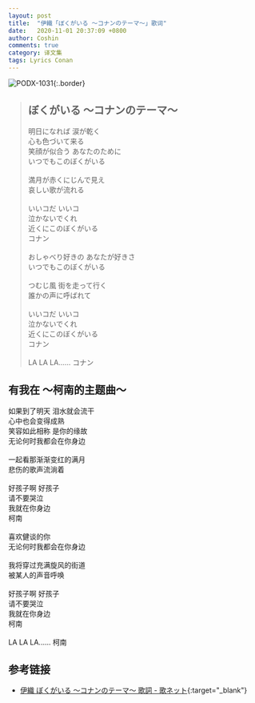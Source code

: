 ```yaml
---
layout: post
title:  "伊織「ぼくがいる 〜コナンのテーマ〜」歌词"
date:   2020-11-01 20:37:09 +0800
author: Coshin
comments: true
category: 译文集
tags: Lyrics Conan
---
```

![PODX-1031](https://www.generasia.com/w/images/6/6f/IORI_BGI_S.jpg){:.border}

<blockquote class="original">
  <h2>ぼくがいる 〜コナンのテーマ〜</h2>
  <p>
    明日になれば 涙が乾く<br>
    心も色づいて来る<br>
    笑顔が似合う あなたのために<br>
    いつでもこのぼくがいる<br>
    <br>
    満月が赤くにじんで見え<br>
    哀しい歌が流れる<br>
    <br>
    いいコだ いいコ<br>
    泣かないでくれ<br>
    近くにこのぼくがいる<br>
    コナン<br>
    <br>
    おしゃべり好きの あなたが好きさ<br>
    いつでもこのぼくがいる<br>
    <br>
    つむじ風 街を走って行く<br>
    誰かの声に呼ばれて<br>
    <br>
    いいコだ いいコ<br>
    泣かないでくれ<br>
    近くにこのぼくがいる<br>
    コナン<br>
    <br>
    LA LA LA...... コナン
  </p>
</blockquote>

<div class="translation">
  <h2>有我在 ～柯南的主题曲～</h2>
  <p>
    如果到了明天 泪水就会流干<br>
    心中也会变得成熟<br>
    笑容如此相称 是你的缘故<br>
    无论何时我都会在你身边<br>
    <br>
    一起看那渐渐变红的满月<br>
    悲伤的歌声流淌着<br>
    <br>
    好孩子啊 好孩子<br>
    请不要哭泣<br>
    我就在你身边<br>
    柯南<br>
    <br>
    喜欢健谈的你<br>
    无论何时我都会在你身边<br>
    <br>
    我将穿过充满旋风的街道<br>
    被某人的声音呼唤<br>
    <br>
    好孩子啊 好孩子<br>
    请不要哭泣<br>
    我就在你身边<br>
    柯南<br>
    <br>
    LA LA LA...... 柯南
  </p>
</div>

## 参考链接

* [伊織 ぼくがいる 〜コナンのテーマ〜 歌詞 - 歌ネット](https://www.uta-net.com/song/14305/){:target="_blank"}
